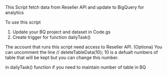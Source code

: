 This Script fetch data from Reseller API and update to BigQuery for analytics

To use this script
1. Update your BQ project and dataset in Code.gs
2. Create trigger for function dailyTask()

The account that runs this script need access to Reseller API.
(Optiona) You can uncomment the line
//  deleteTableData(10);
10 is a defualt numbers of table that will be kept but you can change this number.

in dailyTask() function if you need to maintain number of table in BQ
